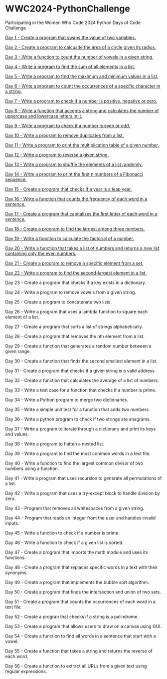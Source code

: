 # WWC2024-PythonChallenge
Participating in the Women Who Code 2024 Python Days of Code Challenge

[Day 1 - Create a program that swaps the value of two variables.](PythonCodeChallengeDay1.ipynb)

[Day 2 - Create a program to calcualte the area of a circle given its radius.](PythonCodeChallengeDay2.ipynb)

[Day 3 - Write a function to count the number of vowels in a given string.](PythonChallengeDay3.ipynb)

[Day 4 - Write a program to find the sum of all elements in a list.](PythonChallengeDay4.ipynb)

[Day 5 - Write a program to find the maximum and minimum values in a list.](PythonChallengeDay5.ipynb)

[Day 6 - Write a program to count the occurrences of a specific character in a string.](PythonCodeChallengeDay7.ipynb)

[Day 7 - Write a program to check if a number is positive, negative or zero.](PythonCodeChallengeDay7.ipynb)

[Day 8 - Write a function that accepts a string and calculates the number of uppercase and lowercase letters in it.](PythonCodeChallengeDay8.ipynb)

[Day 9 - Write a program to check if a number is even or odd.](PythonCodeChallengeDay9.ipynb)

[Day 10 - Write a program to remove duplicates from a list.](PythonCodeChallengeDay10.ipynb)

[Day 11 - Write a program to print the multiplication table of a given number.](PythonCodeChallengeDay11.ipynb)

[Day 12 - Write a program to reverse a given string.](PythonCodeChallengeDay12.ipynb)

[Day 13 - Write a program to shuffle the elements of a list randomly.](PythonCodeChallengeDay13.ipynb)

[Day 14 - Write a program to print the first n numbers of a Fibonacci sequence.](PythonCodeChallengeDay14.ipynb)

[Day 15 - Create a program that checks if a year is a leap year.](PythonCodeChallengeDay15.ipynb)

[Day 16 - Write a function that counts the frequency of each word in a sentence.](PythonCodeChallengeDay16.ipynb)

[Day 17 - Create a program that capitalizes the first letter of each word in a sentence.](PythonCodeChallengeDay17.ipynb)

[Day 18 - Create a program to find the largest among three numbers.](PythonCodeChallengeDay18.ipynb)

[Day 19 - Write a function to calculate the factorial of a number.](PythonCodeChallengeDay19.ipynb)

[Day 20 - Write a function that takes a list of numbers and returns a new list containing only the even numbers.](PythonCodeChallengeDay20.ipynb)

[Day 21 - Create a program to remove a specific element from a set.](PythonCodeChallengeDay21.ipynb)

[Day 22 - Write a program to find the second-largest element in a list.](PythonCodeChallengeDay22.ipynb)

Day 23 - Create a program that checks if a key exists in a dictionary.

Day 24 - Write a program to remove vowels from a given string.

Day 25 - Create a program to concatenate two lists.

Day 26 - Write a program that uses a lambda function to square each element of a list.

Day 27 - Create a program that sorts a list of strings alphabetically.

Day 28 - Create a program that removes the nth element from a list.

Day 29 - Create a function that generates a random number between a given range.

Day 30 - Create a function that finds the second smallest element in a list.

Day 31 - Create a program that checks if a given string is a valid address.

Day 32 - Create a function that calculates the average of a list of numbers.

Day 33 - Write a test case for a function that checks if a number is prime.

Day 34 - Write a Python program to merge two dictionaries.

Day 35 - Write a simple unit test for a function that adds two numbers.

Day 36 - Write a python program to check if two strings are anagrams.

Day 37 - Write a program to iterate through a dictionary and print its keys and values.

Day 38 - Write a program to flatten a nested list.

Day 39 - Write a program to find the most common words in a text file.

Day 40 - Write a function to find the largest common divisor of two numbers using a function.

Day 41 - Write a program that uses recursion to generate all permutations of a list.

Day 42 - Write a program that uses a try-except block to handle division by zero.

Day 43 - Program that removes all whitespaces from a given string.

Day 44 - Program that reads an integer from the user and handles invalid inputs.

Day 45 - Write a function to check if a number is prime.

Day 46 - Write a function to check if a given list is sorted.

Day 47 - Create a program that imports the math module and uses its functions.

Day 48 - Create a program that replaces specific words in a text with their synonyms.

Day 49 - Create a program that implements the bubble sort algorithm.

Day 50 - Create a program that finds the intersection and union of two sets.

Day 51 - Create a program that counts the occurrences of each word in a text file.

Day 52 - Create a progran that checks if a string is a palindrome.

Day 53 - Create a program that allows users to draw on a canvas using GUI.

Day 54 - Create a function to find all words in a sentence that start with a vowel.

Day 55 - Create a function that takes a string and returns the reverse of each word.

Day 56 - Create a function to extract all URLs from a given text using regular expressions.


